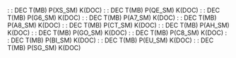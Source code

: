  :  : DEC T(MB) P(XS_SM) K(DOC)
 :  : DEC T(MB) P(QE_SM) K(DOC)
 :  : DEC T(MB) P(G6_SM) K(DOC)
 :  : DEC T(MB) P(A7_SM) K(DOC)
 :  : DEC T(MB) P(A8_SM) K(DOC)
 :  : DEC T(MB) P(CT_SM) K(DOC)
 :  : DEC T(MB) P(AH_SM) K(DOC)
 :  : DEC T(MB) P(GO_SM) K(DOC)
 :  : DEC T(MB) P(C8_SM) K(DOC)
 :  : DEC T(MB) P(BI_SM) K(DOC)
 :  : DEC T(MB) P(EU_SM) K(DOC)
 :  : DEC T(MB) P(SG_SM) K(DOC)
